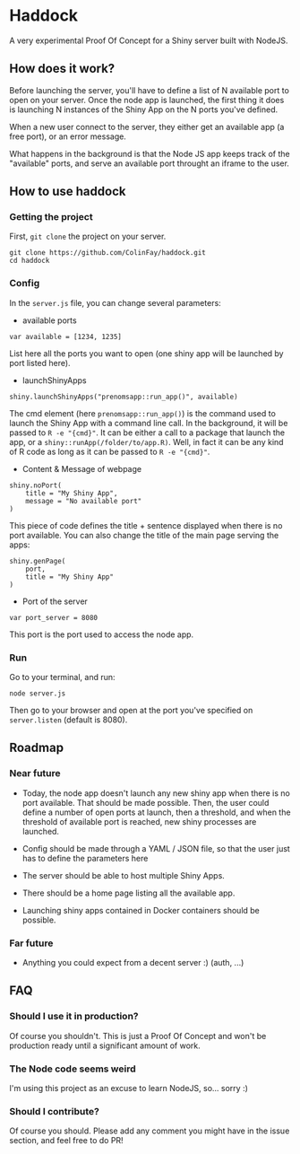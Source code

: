 # Haddock

A very experimental Proof Of Concept for a Shiny server built with NodeJS.

## How does it work?

Before launching the server, you'll have to define a list of N available port to open on your server. Once the node app is launched, the first thing it does is launching N instances of the Shiny App on the N ports you've defined. 

When a new user connect to the server, they either get an available app (a free port), or an error message. 

What happens in the background is that the Node JS app keeps track of the "available" ports, and serve an available port throught an iframe to the user.

## How to use haddock

### Getting the project

First, `git clone` the project on your server.

``` 
git clone https://github.com/ColinFay/haddock.git
cd haddock
```

### Config

In the `server.js` file, you can change several parameters: 

+ available ports

```
var available = [1234, 1235]
```

List here all the ports you want to open (one shiny app will be launched by port listed here).

+ launchShinyApps

```
shiny.launchShinyApps("prenomsapp::run_app()", available)
```

The cmd element (here `prenomsapp::run_app()`) is the command used to launch the Shiny App with a command line call. In the background, it will be passed to `R -e "{cmd}"`. It can be either a call to a package that launch the app, or a `shiny::runApp(/folder/to/app.R)`. Well, in fact it can be any kind of R code as long as it can be passed to `R -e "{cmd}"`. 

+ Content & Message of webpage 

```
shiny.noPort(
	title = "My Shiny App", 
	message = "No available port"
)
```

This piece of code defines the title + sentence displayed when there is no port available. You can also change the title of the main page serving the apps:

```
shiny.genPage(
	port, 
	title = "My Shiny App"
)
```

+ Port of the server 

```
var port_server = 8080
```

This port is the port used to access the node app. 

### Run 

Go to your terminal, and run:

```
node server.js
```

Then go to your browser and open at the port you've specified on `server.listen` (default is 8080).

## Roadmap 

### Near future 

+ Today, the node app doesn't launch any new shiny app when there is no port available. That should be made possible. Then, the user could define a number of open ports at launch, then a threshold, and when the threshold of available port is reached, new shiny processes are launched. 

+ Config should be made through a YAML / JSON file, so that the user just has to define the parameters here

+ The server should be able to host multiple Shiny Apps. 

+ There should be a home page listing all the available app. 

+ Launching shiny apps contained in Docker containers should be possible. 

### Far future 

+ Anything you could expect from a decent server :) (auth, ...)


## FAQ

### Should I use it in production? 

Of course you shouldn't. This is just a Proof Of Concept and won't be production ready until a significant amount of work. 

### The Node code seems weird

I'm using this project as an excuse to learn NodeJS, so... sorry :) 

### Should I contribute? 

Of course you should. Please add any comment you might have in the issue section, and feel free to do PR!


